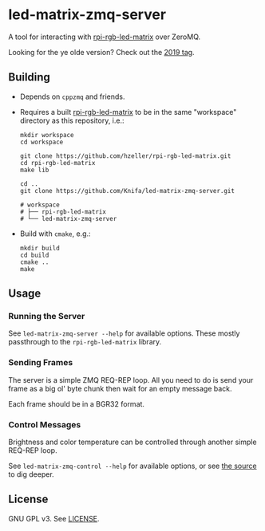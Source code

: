 # led-matrix-zmq-server

A tool for interacting with [rpi-rgb-led-matrix](https://github.com/hzeller/rpi-rgb-led-matrix/) over ZeroMQ.

Looking for the ye olde version? Check out the [2019 tag](https://github.com/Knifa/led-matrix-zmq-server/releases/tag/2019).

## Building

- Depends on `cppzmq` and friends.
- Requires a built [rpi-rgb-led-matrix](https://github.com/hzeller/rpi-rgb-led-matrix/) to be in the same "workspace" directory as this repository, i.e.:

  ```shell
  mkdir workspace
  cd workspace

  git clone https://github.com/hzeller/rpi-rgb-led-matrix.git
  cd rpi-rgb-led-matrix
  make lib

  cd ..
  git clone https://github.com/Knifa/led-matrix-zmq-server.git

  # workspace
  # ├── rpi-rgb-led-matrix
  # └── led-matrix-zmq-server
  ```
- Build with `cmake`, e.g.:

  ```shell
  mkdir build
  cd build
  cmake ..
  make
  ```

## Usage

### Running the Server

See `led-matrix-zmq-server --help` for available options. These mostly passthrough to the `rpi-rgb-led-matrix` library.

### Sending Frames

The server is a simple ZMQ REQ-REP loop. All you need to do is send your frame as a big ol' byte chunk then wait for an empty message back.

Each frame should be in a BGR32 format.

### Control Messages

Brightness and color temperature can be controlled through another simple REQ-REP loop.

See `led-matrix-zmq-control --help` for available options, or see [the source](src/control.cpp) to dig deeper.


## License

GNU GPL v3. See [LICENSE](LICENSE).
